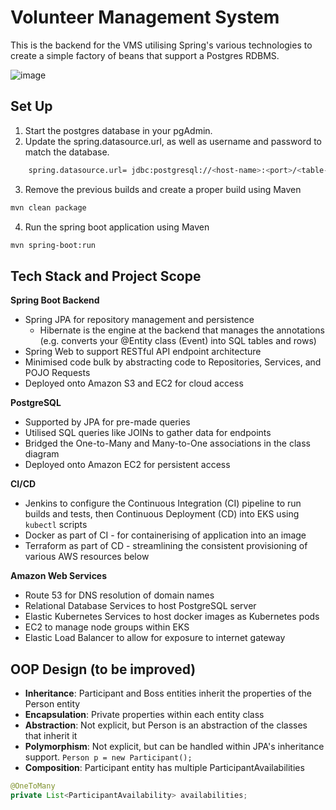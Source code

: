 # Volunteer Management System

This is the backend for the VMS utilising Spring's various technologies to create a simple factory of beans that support a Postgres RDBMS.

![image](https://github.com/neozhixuan/vms-backend/assets/79783660/1ee91eae-ceea-40fb-ac99-84ad3046bb30)

## Set Up

1. Start the postgres database in your pgAdmin.
2. Update the spring.datasource.url, as well as username and password to match the database.

```sh
    spring.datasource.url= jdbc:postgresql://<host-name>:<port>/<table-name>
```

3. Remove the previous builds and create a proper build using Maven

```sh
mvn clean package
```

4. Run the spring boot application using Maven

```sh
mvn spring-boot:run
```

## Tech Stack and Project Scope

**Spring Boot Backend**

- Spring JPA for repository management and persistence
  - Hibernate is the engine at the backend that manages the annotations (e.g. converts your @Entity class (Event) into SQL tables and rows)
- Spring Web to support RESTful API endpoint architecture
- Minimised code bulk by abstracting code to Repositories, Services, and POJO Requests
- Deployed onto Amazon S3 and EC2 for cloud access

**PostgreSQL**

- Supported by JPA for pre-made queries
- Utilised SQL queries like JOINs to gather data for endpoints
- Bridged the One-to-Many and Many-to-One associations in the class diagram
- Deployed onto Amazon EC2 for persistent access

**CI/CD**
- Jenkins to configure the Continuous Integration (CI) pipeline to run builds and tests, then Continuous Deployment (CD) into EKS using `kubectl` scripts
- Docker as part of CI - for containerising of application into an image
- Terraform as part of CD - streamlining the consistent provisioning of various AWS resources below

**Amazon Web Services**

- Route 53 for DNS resolution of domain names
- Relational Database Services to host PostgreSQL server
- Elastic Kubernetes Services to host docker images as Kubernetes pods
- EC2 to manage node groups within EKS
- Elastic Load Balancer to allow for exposure to internet gateway

## OOP Design (to be improved)

- **Inheritance**: Participant and Boss entities inherit the properties of the Person entity
- **Encapsulation**: Private properties within each entity class
- **Abstraction**: Not explicit, but Person is an abstraction of the classes that inherit it
- **Polymorphism**: Not explicit, but can be handled within JPA's inheritance support. `Person p = new Participant();`
- **Composition**: Participant entity has multiple ParticipantAvailabilities

```java
@OneToMany
private List<ParticipantAvailability> availabilities;
```
